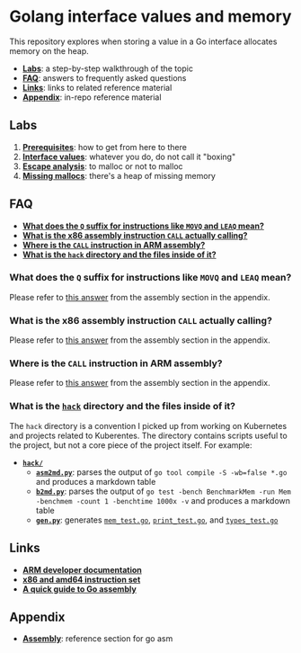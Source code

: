 # Golang interface values and memory

This repository explores when storing a value in a Go interface allocates memory on the heap.

* [**Labs**](#labs): a step-by-step walkthrough of the topic
* [**FAQ**](#FAQ): answers to frequently asked questions
* [**Links**](#links): links to related reference material
* [**Appendix**](#appendix): in-repo reference material


## Labs

1. [**Prerequisites**](./docs/01-prereqs/): how to get from here to there
1. [**Interface values**](./docs/02-interface-values/): whatever you do, do not call it "boxing"
1. [**Escape analysis**](./docs/03-escape-analysis/): to malloc or not to malloc
1. [**Missing mallocs**](./docs/04-missing-mallocs/): there's a heap of missing memory


## FAQ

* [**What does the `Q` suffix for instructions like `MOVQ` and `LEAQ` mean?**](#what-does-the-q-suffix-for-instructions-like-movq-and-leaq-mean)
* [**What is the x86 assembly instruction `CALL` actually calling?**](#what-is-the-x86-assembly-instruction-actually-calling)
* [**Where is the `CALL` instruction in ARM assembly?**](#where-is-the-call-instruction-in-arm-assembly)
* [**What is the `hack` directory and the files inside of it?**](#what-is-the-hack-directory-and-the-files-inside-of-it)


### What does the `Q` suffix for instructions like `MOVQ` and `LEAQ` mean?

Please refer to [this answer](./docs/99-appendix/assembly.md#what-does-the-q-suffix-for-instructions-like-movq-and-leaq-mean) from the assembly section in the appendix.


### What is the x86 assembly instruction `CALL` actually calling?

Please refer to [this answer](./docs/99-appendix/assembly.md#what-is-the-x86-assembly-instruction-actually-calling) from the assembly section in the appendix.


### Where is the `CALL` instruction in ARM assembly?

Please refer to [this answer](./docs/99-appendix/assembly.md#where-is-the-call-instruction-in-arm-assembly) from the assembly section in the appendix.


### What is the [`hack`](./hack) directory and the files inside of it?

The `hack` directory is a convention I picked up from working on Kubernetes and projects related to Kuberentes. The directory contains scripts useful to the project, but not a core piece of the project itself. For example:

* [**`hack/`**](./hack)
  * [**`asm2md.py`**](./hack/asm2md.py): parses the output of `go tool compile -S -wb=false *.go` and produces a markdown table
  * [**`b2md.py`**](./hack/b2md.py): parses the output of `go test -bench BenchmarkMem -run Mem -benchmem -count 1 -benchtime 1000x -v` and produces a markdown table 
  * [**`gen.py`**](./hack/gen.py): generates [`mem_test.go`](mem_test.go), [`print_test.go`](print_test.go), and [`types_test.go`](types_test.go)


## Links

* [**ARM developer documentation**](https://developer.arm.com/documentation/ddi0602/2021-12/?lang=en)
* [**x86 and amd64 instruction set**](https://www.felixcloutier.com/x86/index.html)
* [**A quick guide to Go assembly**](https://go.dev/doc/asm)


## Appendix

* [**Assembly**](./docs/99-appendix/assembly.md): reference section for go asm
